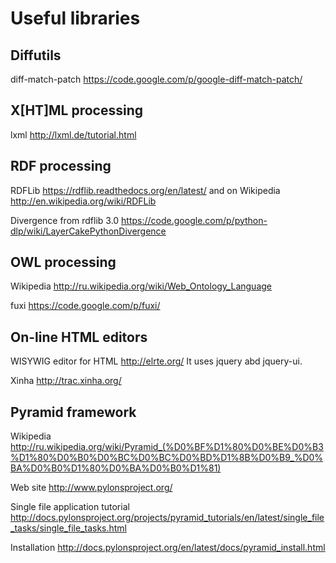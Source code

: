 Useful libraries
================

Diffutils
---------

diff-match-patch
https://code.google.com/p/google-diff-match-patch/


X[HT]ML processing
------------------

lxml
http://lxml.de/tutorial.html

RDF processing
--------------

RDFLib
https://rdflib.readthedocs.org/en/latest/ and on Wikipedia http://en.wikipedia.org/wiki/RDFLib

Divergence from rdflib 3.0 https://code.google.com/p/python-dlp/wiki/LayerCakePythonDivergence

OWL processing
--------------

Wikipedia http://ru.wikipedia.org/wiki/Web_Ontology_Language

fuxi https://code.google.com/p/fuxi/

On-line HTML editors
--------------------

WISYWIG editor for HTML http://elrte.org/ It uses jquery abd jquery-ui.

Xinha http://trac.xinha.org/


Pyramid framework
-----------------

Wikipedia http://ru.wikipedia.org/wiki/Pyramid_(%D0%BF%D1%80%D0%BE%D0%B3%D1%80%D0%B0%D0%BC%D0%BC%D0%BD%D1%8B%D0%B9_%D0%BA%D0%B0%D1%80%D0%BA%D0%B0%D1%81)

Web site http://www.pylonsproject.org/

Single file application tutorial http://docs.pylonsproject.org/projects/pyramid_tutorials/en/latest/single_file_tasks/single_file_tasks.html

Installation http://docs.pylonsproject.org/en/latest/docs/pyramid_install.html
